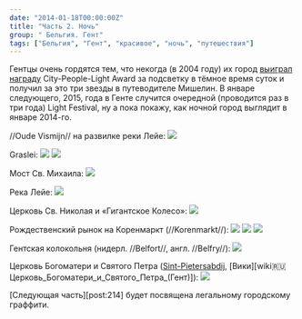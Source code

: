 ```yaml
---
date: "2014-01-18T00:00:00Z"
title: "Часть 2. Ночь"
group: " Бельгия. Гент"
tags: ["Бельгия", "Гент", "красивое", "ночь", "путешествия"]
---
```


Гентцы очень гордятся тем, что некогда (в 2004 году) их город [выиграл награду](http://www.visitgent.be/en/node/8326) City-People-Light Award за подсветку в тёмное время суток и получил за это три звезды в путеводителе Мишелин. В январе следующего, 2015, года в Генте случится очередной (проводится раз в три года) Light Festival, ну а пока покажу, как ночной город выглядит в январе 2014-го.

<!--more-->

//Oude Vismijn// на развилке реки Лейе:
![](img:3.bp.blogspot.com/-y7L-dnfzl6s/UtWFIGQlFzI/AAAAAAAAbnQ/vMU_2e-ar-g/s1600/dsc02767.picasaweb.jpg:a)

Graslei:
![](img:1.bp.blogspot.com/-wBRYBqZWakw/UtWFIeWPXiI/AAAAAAAAbnk/uCjqcTxJcI4/s1600/dsc02768.picasaweb.jpg:a)
![](img:4.bp.blogspot.com/-ab7pic9Xb_A/UtWFMlyfggI/AAAAAAAAbpE/DtBqbn_ROYg/s1600/dsc02770.picasaweb.jpg:a)

Мост Св. Михаила:
![](img:3.bp.blogspot.com/-adem8SadbX4/UtWFJWeGE6I/AAAAAAAAbn0/Kv0gH79f38I/s1600/dsc02771.picasaweb.jpg:a)

Река Лейе:
![](img:1.bp.blogspot.com/-Zlmb4NzcKNU/UtWFJ_papiI/AAAAAAAAbn8/k_HVvggIEX4/s1600/dsc02773.picasaweb.jpg:a)

Церковь Св. Николая и «Гигантское Колесо»:
![](img:3.bp.blogspot.com/-Q0semG5NvDo/UtWFKeRrDpI/AAAAAAAAboM/EsVAFGV8C7U/s1600/dsc02779.picasaweb.jpg:a)

Рождественский рынок на Коренмаркт (//Korenmarkt//):
![](img:1.bp.blogspot.com/-nmMpJY7u3Ys/UtWFK8-mH7I/AAAAAAAAboU/JQ9neBwIehw/s1600/dsc02786.picasaweb.jpg:a)
![](img:3.bp.blogspot.com/-_qrSQXk4l1Q/UtWFLFGUN7I/AAAAAAAAboc/ScSjdC6cpBE/s1600/dsc02788.picasaweb.jpg:a)
![](img:2.bp.blogspot.com/-nsw2uNuzZ9g/UtWFLvqODTI/AAAAAAAAbok/BqrvBpYbg6A/s1600/dsc02789.picasaweb.jpg:a)

Гентская колокольня (нидерл. //Belfort//, англ. //Belfry//):
![](img:3.bp.blogspot.com/-nahV6v9sOMU/UtWFMAec42I/AAAAAAAAboo/a1KKFGgW78A/s1600/dsc02790.picasaweb.jpg:a)

Церковь Богоматери и Святого Петра ([Sint-Pietersabdij](http://www.sintpietersabdijgent.be/), [Вики][wiki:ru:Церковь_Богоматери_и_Святого_Петра_(Гент)]):
![](img:2.bp.blogspot.com/-msBtFv1nRWQ/UtWFjjrLVhI/AAAAAAAAbw4/BREFEu43ttg/s1600/dsc02932.picasaweb.jpg:a)

[Следующая часть][post:214] будет посвящена легальному городскому граффити.
